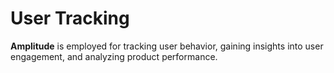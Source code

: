 # User Tracking

**Amplitude** is employed for tracking user behavior, gaining insights into user engagement, and analyzing product performance.
